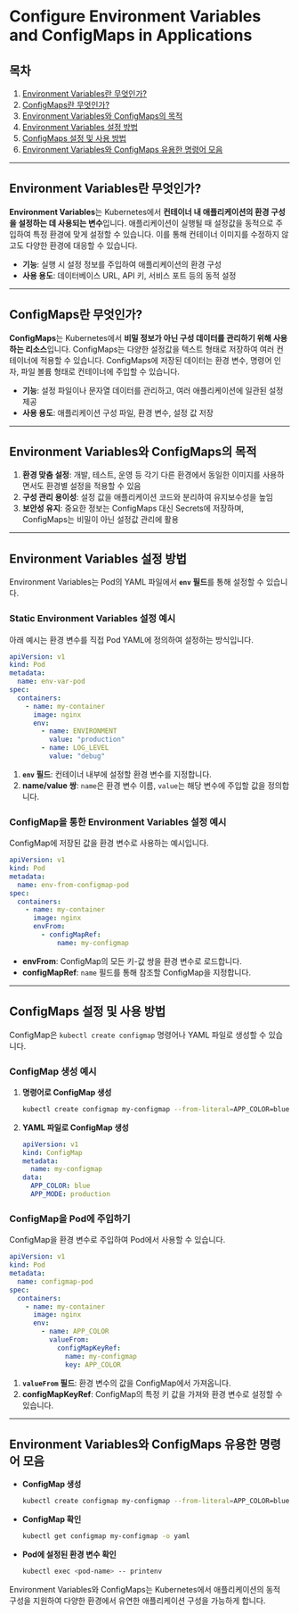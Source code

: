 # Configure Environment Variables and ConfigMaps in Applications

## 목차
1. [Environment Variables란 무엇인가?](#Environment-Variables란-무엇인가)
2. [ConfigMaps란 무엇인가?](#ConfigMaps란-무엇인가)
3. [Environment Variables와 ConfigMaps의 목적](#Environment-Variables와-ConfigMaps의-목적)
4. [Environment Variables 설정 방법](#Environment-Variables-설정-방법)
5. [ConfigMaps 설정 및 사용 방법](#ConfigMaps-설정-및-사용-방법)
6. [Environment Variables와 ConfigMaps 유용한 명령어 모음](#Environment-Variables와-ConfigMaps-유용한-명령어-모음)

---

## Environment Variables란 무엇인가?

**Environment Variables**는 Kubernetes에서 **컨테이너 내 애플리케이션의 환경 구성을 설정하는 데 사용되는 변수**입니다. 애플리케이션이 실행될 때 설정값을 동적으로 주입하여 특정 환경에 맞게 설정할 수 있습니다. 이를 통해 컨테이너 이미지를 수정하지 않고도 다양한 환경에 대응할 수 있습니다.

- **기능**: 실행 시 설정 정보를 주입하여 애플리케이션의 환경 구성
- **사용 용도**: 데이터베이스 URL, API 키, 서비스 포트 등의 동적 설정

---

## ConfigMaps란 무엇인가?

**ConfigMaps**는 Kubernetes에서 **비밀 정보가 아닌 구성 데이터를 관리하기 위해 사용하는 리소스**입니다. ConfigMaps는 다양한 설정값을 텍스트 형태로 저장하여 여러 컨테이너에 적용할 수 있습니다. ConfigMaps에 저장된 데이터는 환경 변수, 명령어 인자, 파일 볼륨 형태로 컨테이너에 주입할 수 있습니다.

- **기능**: 설정 파일이나 문자열 데이터를 관리하고, 여러 애플리케이션에 일관된 설정 제공
- **사용 용도**: 애플리케이션 구성 파일, 환경 변수, 설정 값 저장

---

## Environment Variables와 ConfigMaps의 목적

1. **환경 맞춤 설정**: 개발, 테스트, 운영 등 각기 다른 환경에서 동일한 이미지를 사용하면서도 환경별 설정을 적용할 수 있음
2. **구성 관리 용이성**: 설정 값을 애플리케이션 코드와 분리하여 유지보수성을 높임
3. **보안성 유지**: 중요한 정보는 ConfigMaps 대신 Secrets에 저장하며, ConfigMaps는 비밀이 아닌 설정값 관리에 활용

---

## Environment Variables 설정 방법

Environment Variables는 Pod의 YAML 파일에서 **`env` 필드**를 통해 설정할 수 있습니다.

### Static Environment Variables 설정 예시

아래 예시는 환경 변수를 직접 Pod YAML에 정의하여 설정하는 방식입니다.

```yaml
apiVersion: v1
kind: Pod
metadata:
  name: env-var-pod
spec:
  containers:
    - name: my-container
      image: nginx
      env:
        - name: ENVIRONMENT
          value: "production"
        - name: LOG_LEVEL
          value: "debug"
```

1. **`env` 필드**: 컨테이너 내부에 설정할 환경 변수를 지정합니다.
2. **name/value 쌍**: `name`은 환경 변수 이름, `value`는 해당 변수에 주입할 값을 정의합니다.

### ConfigMap을 통한 Environment Variables 설정 예시

ConfigMap에 저장된 값을 환경 변수로 사용하는 예시입니다.

```yaml
apiVersion: v1
kind: Pod
metadata:
  name: env-from-configmap-pod
spec:
  containers:
    - name: my-container
      image: nginx
      envFrom:
        - configMapRef:
            name: my-configmap
```

- **envFrom**: ConfigMap의 모든 키-값 쌍을 환경 변수로 로드합니다.
- **configMapRef**: `name` 필드를 통해 참조할 ConfigMap을 지정합니다.

---

## ConfigMaps 설정 및 사용 방법

ConfigMap은 `kubectl create configmap` 명령어나 YAML 파일로 생성할 수 있습니다.

### ConfigMap 생성 예시

1. **명령어로 ConfigMap 생성**
   ```bash
   kubectl create configmap my-configmap --from-literal=APP_COLOR=blue --from-literal=APP_MODE=production
   ```

2. **YAML 파일로 ConfigMap 생성**

   ```yaml
   apiVersion: v1
   kind: ConfigMap
   metadata:
     name: my-configmap
   data:
     APP_COLOR: blue
     APP_MODE: production
   ```

### ConfigMap을 Pod에 주입하기

ConfigMap을 환경 변수로 주입하여 Pod에서 사용할 수 있습니다.

```yaml
apiVersion: v1
kind: Pod
metadata:
  name: configmap-pod
spec:
  containers:
    - name: my-container
      image: nginx
      env:
        - name: APP_COLOR
          valueFrom:
            configMapKeyRef:
              name: my-configmap
              key: APP_COLOR
```

1. **`valueFrom` 필드**: 환경 변수의 값을 ConfigMap에서 가져옵니다.
2. **configMapKeyRef**: ConfigMap의 특정 키 값을 가져와 환경 변수로 설정할 수 있습니다.

---

## Environment Variables와 ConfigMaps 유용한 명령어 모음

- **ConfigMap 생성**
  ```bash
  kubectl create configmap my-configmap --from-literal=APP_COLOR=blue --from-literal=APP_MODE=production
  ```

- **ConfigMap 확인**
  ```bash
  kubectl get configmap my-configmap -o yaml
  ```

- **Pod에 설정된 환경 변수 확인**
  ```bash
  kubectl exec <pod-name> -- printenv
  ```

Environment Variables와 ConfigMaps는 Kubernetes에서 애플리케이션의 동적 구성을 지원하여 다양한 환경에서 유연한 애플리케이션 구성을 가능하게 합니다.
